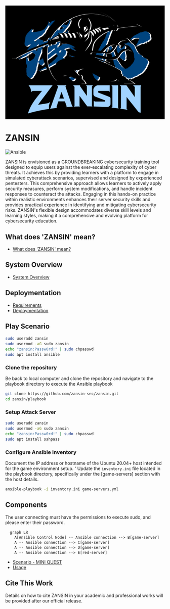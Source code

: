 ![ZANSIN](./images/F317526F1119930E21EC0A70B21E8A0F892AF67B.png)

ZANSIN
=================

![Ansible](https://img.shields.io/badge/-Ansible-EE0000.svg?logo=ansible&style=flat")

ZANSIN is envisioned as a GROUNDBREAKING cybersecurity training tool designed to equip users against the ever-escalating complexity of cyber threats. It achieves this by providing learners with a platform to engage in simulated cyberattack scenarios, supervised and designed by experienced pentesters.
This comprehensive approach allows learners to actively apply security measures, perform system modifications, and handle incident responses to counteract the attacks. Engaging in this hands-on practice within realistic environments enhances their server security skills and provides practical experience in identifying and mitigating cybersecurity risks. ZANSIN's flexible design accommodates diverse skill levels and learning styles, making it a comprehensive and evolving platform for cybersecurity education.

## What does 'ZANSIN' mean?

- [What does 'ZANSIN' mean?](./documents/ZANSIN.md)

## System Overview

- [System Overview](./documents/SystemOverview.md)

## Deploymentation

- [Requirements](./documents/Requirements.md)
- [Deploymentation](./documents/Deploymentation.md)

## Play Scenario

```bash
sudo useradd zansin
sudo usermod -aG sudo zansin
echo "zansin:Passw0rd!" | sudo chpasswd
sudo apt install ansible
```

<!-- ### SSH Key Pair Generation

And, create a pair of private and public keys in /home/hardmini/.ssh/, and name the private key `team.pem` and the public key `team.pub`.

```bash
ssh-keygen -t rsa -b 4096 -f ~/.ssh/team
mv ~/.ssh/team ~/.ssh/team.pem
```

Copy the Public Key to Your Remote Server:

Use the ssh-copy-id command to add your public key (team.pub) to the authorized_keys
file of the hardmini user on the remote server. Replace your_remote_host with the actual
hostname or IP address of your server.

Example:

```bash
cat ~/.ssh/team.pub | ssh hardmini@your_remote_host 'mkdir -p ~/.ssh && cat >> ~/.ssh/authorized_keys'
``` -->

###  Clone the repository

Be back to local computer and clone the repository and navigate to the playbook directory to execute the Ansible playbook

```bash
git clone https://github.com/zansin-sec/zansin.git
cd zansin/playbook
```

### Setup Attack Server

```bash
sudo useradd zansin
sudo usermod -aG sudo zansin
echo "zansin:Passw0rd!" | sudo chpasswd
sudo apt install sshpass
```


### Configure Ansible Inventory

Document the IP address or hostname of the Ubuntu 20.04+ host intended for the game environment setup. '
Update the `inventory.ini` file located in the playbook directory, specifically under the [game-servers] section with the host details.

```bash
ansible-playbook -i inventory.ini game-servers.yml
```

## Components

The user connecting must have the permissions to execute sudo, and please enter their password.

```mermaid
  graph LR
    A[Ansible Control Node] -- Ansible connection --> B[game-server]
    A -- Ansible connection --> C[game-server]
    A -- Ansible connection --> D[game-server]
    A -- Ansible connection --> E[red-server]
```
- [Scenario - MINI QUEST](./documents/MINIQUEST.md)
- [Usage](./documents/Usage.md)

## Cite This Work

Details on how to cite ZANSIN in your academic and professional works will be provided after our official release.
